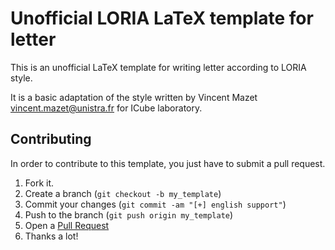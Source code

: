 # Unofficial LORIA LaTeX template for letter

This is an unofficial LaTeX template for writing letter according to LORIA style.

It is a basic adaptation of the style written by Vincent Mazet <vincent.mazet@unistra.fr> for ICube laboratory.

## Contributing

In order to contribute to this template, you just have to submit a pull request.

1. Fork it.
2. Create a branch (`git checkout -b my_template`)
3. Commit your changes (`git commit -am "[+] english support"`)
4. Push to the branch (`git push origin my_template`)
5. Open a [Pull Request][1]
6. Thanks a lot!

[1]: https://github.com/oster/loria-letter-style/pulls
